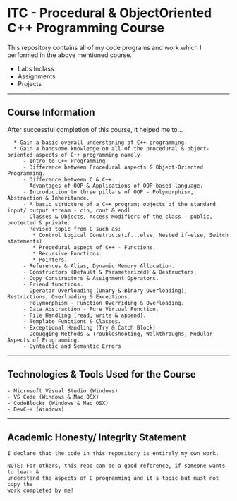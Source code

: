 # ITC - Procedural & ObjectOriented C++ Programming Course

This repository contains all of my code programs and work which I performed in the above mentioned course.
- Labs Inclass
- Assignments
- Projects

----------------------------------------
Course Information
----------------------------------------
After successful completion of this course, it helped me to...

```
  * Gain a basic overall understaning of C++ programming.
  * Gain a handsome knowledge on all of the procedural & object-oriented aspects of C++ programming namely-
     - Intro to C++ Programming.
     - Difference between Procedural aspects & Object-Oriented Programming.
     - Difference between C & C++.
     - Advantages of OOP & Applications of OOP based language.
     - Introduction to three pillars of OOP - Polymorphism, Abstraction & Inheritance.
     - A basic structure of a C++ program; objects of the standard input/ output stream - cin, cout & endl
     - Classes & Objects, Access Modifiers of the class - public, protected & private.
     - Revised topic from C such as:
        * Control Logical Constructs(if...else, Nested if-else, Switch statements)
        * Procedural aspect of C++ - Functions.
        * Recursive Functions.
        * Pointers.
     - References & Alias, Dynamic Memory Allocation.  
     - Constructors (Default & Parameterized) & Destructors.
     - Copy Constructors & Assignment Operators.
     - Friend functions.
     - Operator Overloading (Unary & Binary Overloading), Restrictions, Overloading & Exceptions.
     - Polymorphism - Function Overriding & Overloading.
     - Data Abstraction - Pure Virtual Function.
     - File Handling (read, write & append).
     - Template Functions & Classes.
     - Exceptional Handling (Try & Catch Block)
     - Debugging Methods & Troubleshooting, Walkthroughs, Modular Aspects of Programming.
     - Syntactic and Semantic Errors
 ```
----------------------------------------
Technologies & Tools Used for the Course
----------------------------------------
```
- Microsoft Visual Studio (Windows)
- VS Code (Windows & Mac OSX)
- CodeBlocks (Windows & Mac OSX)
- DevC++ (Windows)
```
----------------------------------------
Academic Honesty/ Integrity Statement
----------------------------------------
```
I declare that the code in this repository is entirely my own work.

NOTE: For others, this repo can be a good reference, if someone wants to learn &
understand the aspects of C programming and it's topic but must not copy the
work completed by me!
```


